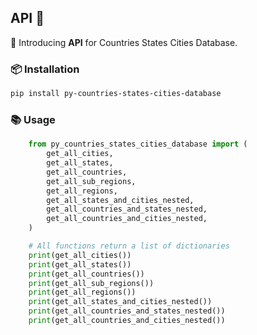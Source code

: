 ## API 🚀

🎉 Introducing **API** for Countries States Cities Database.

### 📦 Installation

```bash
pip install py-countries-states-cities-database
```

### 📚 Usage

```python
    from py_countries_states_cities_database import (
        get_all_cities,
        get_all_states,
        get_all_countries,
        get_all_sub_regions,
        get_all_regions,
        get_all_states_and_cities_nested,
        get_all_countries_and_states_nested,
        get_all_countries_and_cities_nested,
    )

    # All functions return a list of dictionaries
    print(get_all_cities())
    print(get_all_states())
    print(get_all_countries())
    print(get_all_sub_regions())
    print(get_all_regions())
    print(get_all_states_and_cities_nested())
    print(get_all_countries_and_states_nested())
    print(get_all_countries_and_cities_nested())
```
